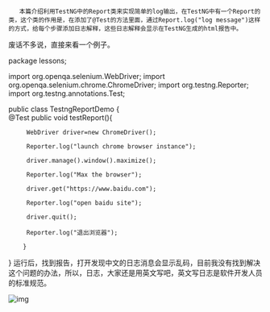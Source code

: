        本篇介绍利用TestNG中的Report类来实现简单的log输出，在TestNG中有一个Report的类，这个类的作用是，在添加了@Test的方法里面，通过Report.log("log message")这样的方式，给每个步骤添加日志解释，这些日志解释会显示在TestNG生成的html报告中。

废话不多说，直接来看一个例子。

package lessons;

import org.openqa.selenium.WebDriver;
import org.openqa.selenium.chrome.ChromeDriver;
import org.testng.Reporter;
import org.testng.annotations.Test;

public class TestngReportDemo {
​	
	 @Test
	 public void testReport(){
	        
		 WebDriver driver=new ChromeDriver();
	        
	     Reporter.log("launch chrome browser instance");
	        
	     driver.manage().window().maximize();
	        
	     Reporter.log("Max the browser");
	        
	     driver.get("https://www.baidu.com");
	        
	     Reporter.log("open baidu site");
	        
	     driver.quit();
	        
	     Reporter.log("退出浏览器");
	        
	    }

}
​       运行后，找到报告，打开发现中文的日志消息会显示乱码，目前我没有找到解决这个问题的办法，所以，日志，大家还是用英文写吧，英文写日志是软件开发人员的标准规范。

![img](https://img-blog.csdn.net/20170718154738789?watermark/2/text/aHR0cDovL2Jsb2cuY3Nkbi5uZXQvdTAxMTU0MTk0Ng==/font/5a6L5L2T/fontsize/400/fill/I0JBQkFCMA==/dissolve/70/gravity/Center)

